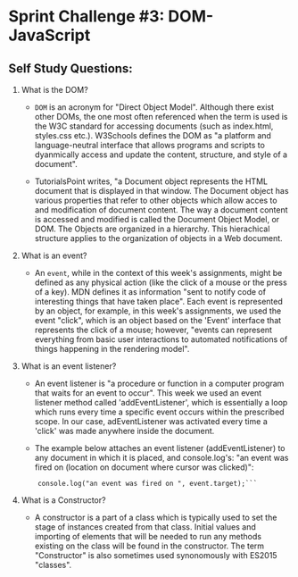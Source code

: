 
# Sprint Challenge #3: DOM-JavaScript 

## Self Study Questions:

1. What is the DOM?
    *  `DOM` is an acronym for "Direct Object Model".  Although there exist other DOMs, the one most often referenced when the term is 
    used is the W3C standard for accessing documents (such as index.html, styles.css etc.). W3Schools defines the DOM as "a platform
    and language-neutral interface that allows programs and scripts to dyanmically access and update the content, structure, and style
    of a document".  
    
    * TutorialsPoint writes, "a Document object represents the HTML document that is displayed in that window. The Document object has 
    various properties that refer to other objects which allow acces to and modification of document content. The way a document content
    is accessed and modified is called the Document Object Model, or DOM.  The Objects are organized in a hierarchy.  This hierachical 
    structure applies to the organization of objects in a Web document.

2. What is an event?
    * An `event`, while in the context of this week's assignments, might be defined as any physical action (like the click of a mouse or
    the press of a key).  MDN defines it as information "sent to notify code of interesting things that have taken place".  Each event 
    is represented by an object, for example, in this week's assignments, we used the event "click", which is an object based on the 
    'Event' interface that represents the click of a mouse; however, "events can represent everything from basic user interactions to 
    automated notifications of things happening in the rendering model".

3. What is an event listener?
    * An event listener is "a procedure or function in a computer program that waits for an event to occur".  This week we used an event
    listener method called 'addEventListener', which is essentially a loop which runs every time a specific event occurs within the
    prescribed scope.  In our case, adEventListener was activated every time a 'click' was made anywhere inside the document.

    * The example below attaches an event listener (addEventListener) to any document in which it is placed, and console.log's: "an
    event was fired on (location on document where cursor was clicked)":
    
    ```document.addEventListener('click', event => {
        console.log("an event was fired on ", event.target);```
4. What is a Constructor?
    * A constructor is a part of a class which is typically used to set the stage of instances created from that
    class.  Initial values and importing of elements that will be needed to run any methods existing on the class
    will be found in the constructor.  The term "Constructor" is also sometimes used synonomously with ES2015 "classes".